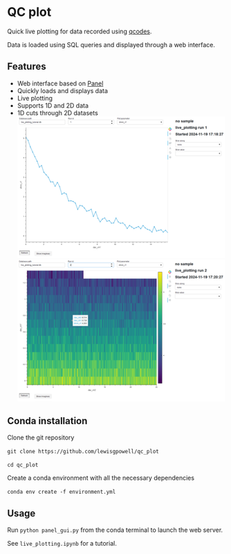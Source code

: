 # QC plot

Quick live plotting for data recorded using [qcodes](http://microsoft.github.io/Qcodes/).

Data is loaded using SQL queries and displayed through a web interface.

## Features
- Web interface based on [Panel](https://panel.holoviz.org/)
- Quickly loads and displays data
- Live plotting
- Supports 1D and 2D data
- 1D cuts through 2D datasets
![screenshot](screenshot.PNG)
![screenshot](screenshot2.PNG)

## Conda installation

Clone the git repository

`git clone https://github.com/lewisgpowell/qc_plot`

`cd qc_plot`

Create a conda environment with all the necessary dependencies

`conda env create -f environment.yml`

## Usage

Run `python panel_gui.py` from the conda terminal to launch the web server.

See `live_plotting.ipynb` for a tutorial.
